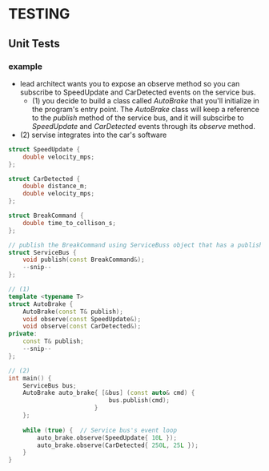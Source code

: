 # TESTING

## Unit Tests

### example

* lead architect wants you to expose an observe method so you can subscribe to SpeedUpdate and CarDetected events on the service bus.
  * \(1\) you decide to build a class called _AutoBrake_ that you'll initialize in the program's entry point. The _AutoBrake_ class will keep a reference to the _publish_ method of the service bus, and it will subscirbe to _SpeedUpdate_ and _CarDetected_ events through its _observe_ method.
* \(2\) servise integrates into the car's software

```cpp
struct SpeedUpdate {
    double velocity_mps;
};

struct CarDetected {
    double distance_m;
    double velocity_mps;
};

struct BreakCommand {
    double time_to_collison_s;
};

// publish the BreakCommand using ServiceBuss object that has a publish method
struct ServiceBus {
    void publish(const BreakCommand&);
    --snip--
};

// (1)
template <typename T>
struct AutoBrake {
    AutoBrake(const T& publish);
    void observe(const SpeedUpdate&);
    void observe(const CarDetected&);
private:
    const T& publish;
    --snip--
};
```

```cpp
// (2)
int main() {
    ServiceBus bus;
    AutoBrake auto_brake{ [&bus] (const auto& cmd) {
                            bus.publish(cmd);
                        }
    };
    
    while (true) {  // Service bus's event loop
        auto_brake.observe(SpeedUpdate{ 10L });
        auto_brake.observe(CarDetected{ 250L, 25L });
    }
}
```

